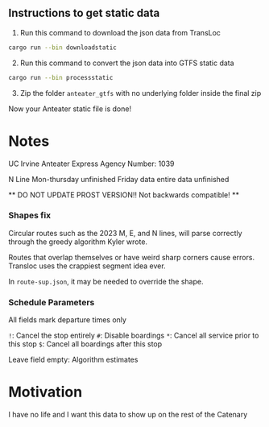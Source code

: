 ## Instructions to get static data

1. Run this command to download the json data from TransLoc
```bash
cargo run --bin downloadstatic
```

2. Run this command to convert the json data into GTFS static data
```bash
cargo run --bin processstatic
```

3. Zip the folder `anteater_gtfs` with no underlying folder inside the final zip

Now your Anteater static file is done!

# Notes

UC Irvine Anteater Express Agency Number: 1039

N Line Mon-thursday unfinished
Friday data entire data unfinished

** DO NOT UPDATE PROST VERSION!! Not backwards compatible! **

### Shapes fix

Circular routes such as the 2023 M, E, and N lines, will parse correctly through the greedy algorithm Kyler wrote.

Routes that overlap themselves or have weird sharp corners cause errors. Transloc uses the crappiest segment idea ever.

In `route-sup.json`, it may be needed to override the shape.

### Schedule Parameters

All fields mark departure times only

`!`: Cancel the stop entirely
`#`: Disable boardings
`*`: Cancel all service prior to this stop
`$`: Cancel all boardings after this stop

Leave field empty: Algorithm estimates

# Motivation

I have no life and I want this data to show up on the rest of the Catenary